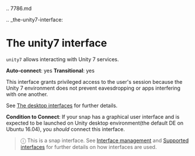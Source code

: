 .. 7786.md

.. _the-unity7-interface:

# The unity7 interface

`unity7` allows interacting with Unity 7 services.

**Auto-connect**: yes
**Transitional**: yes

This interface grants privileged access to the user's session because the Unity 7 environment does not prevent eavesdropping or apps interfering with one another.

See [The desktop interfaces](/t/the-desktop-interfaces/2042) for further details.

**Condition to Connect**: If your snap has a graphical user interface and is expected to be launched on Unity desktop environment(the default DE on Ubuntu 16.04), you *should* connect this interface.

> ⓘ  This is a snap interface. See [Interface management](/t/interface-management/6154) and [Supported interfaces](/t/supported-interfaces/7744) for further details on how interfaces are used.